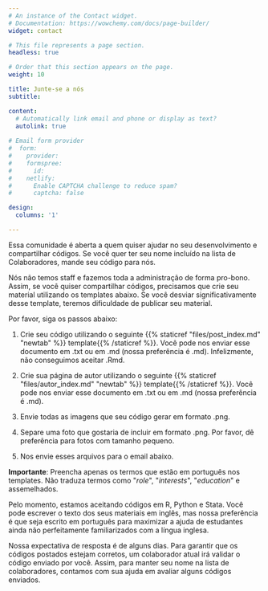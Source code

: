 ```yaml
---
# An instance of the Contact widget.
# Documentation: https://wowchemy.com/docs/page-builder/
widget: contact

# This file represents a page section.
headless: true

# Order that this section appears on the page.
weight: 10

title: Junte-se a nós
subtitle:

content:
  # Automatically link email and phone or display as text?
  autolink: true
  
# Email form provider
#  form:
#    provider: 
#    formspree:
#      id:
#    netlify:
#      Enable CAPTCHA challenge to reduce spam?
#      captcha: false

design:
  columns: '1'

---
```


Essa comunidade é aberta a quem quiser ajudar no seu desenvolvimento e compartilhar códigos. Se você quer ter seu nome incluído na lista de Colaboradores, mande seu código para nós.

Nós não temos staff e fazemos toda a administração de forma pro-bono. Assim, se você quiser compartilhar códigos, precisamos que crie seu material utilizando os templates abaixo. Se você desviar significativamente desse template, teremos dificuldade de publicar seu material. 

Por favor, siga os passos abaixo:

1) Crie seu código utilizando o seguinte {{% staticref "files/post_index.md" "newtab" %}} template{{% /staticref %}}. Você pode nos enviar esse documento em .txt ou em .md (nossa preferência é .md). Infelizmente, não conseguimos aceitar .Rmd.

2) Crie sua página de autor utilizando o seguinte {{% staticref "files/autor_index.md" "newtab" %}} template{{% /staticref %}}.  Você pode nos enviar esse documento em .txt ou em .md (nossa preferência é .md).

3) Envie todas as imagens que seu código gerar em formato .png.

4) Separe uma foto que gostaria de incluir em formato .png. Por favor, dê preferência para fotos com tamanho pequeno.

5) Nos envie esses arquivos para o email abaixo.

**Importante**: Preencha apenas os termos que estão em português nos templates. Não traduza termos como "*role*", "*interests*", "*education*" e assemelhados.

Pelo momento, estamos aceitando códigos em R, Python e Stata. Você pode escrever o texto dos seus materiais em inglês, mas nossa preferência é que seja escrito em português para maximizar a ajuda de estudantes ainda não perfeitamente familiarizados com a língua inglesa.

Nossa expectativa de resposta é de alguns dias. Para garantir que os códigos postados estejam corretos, um colaborador  atual irá validar o código enviado por você. Assim, para manter seu nome na lista de colaboradores, contamos com sua ajuda em avaliar alguns códigos enviados.


 
